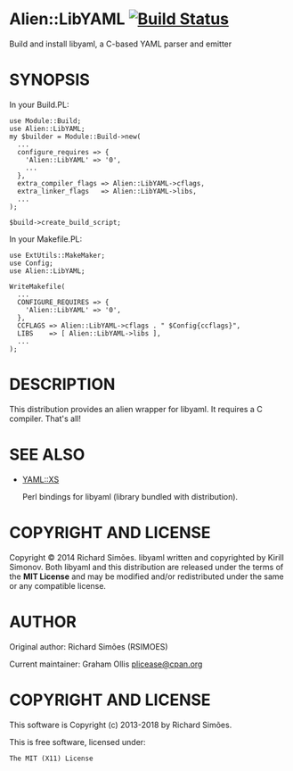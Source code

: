 # Alien::LibYAML [![Build Status](https://secure.travis-ci.org/Perl5-Alien/Alien-LibYAML.png)](http://travis-ci.org/Perl5-Alien/Alien-LibYAML)

Build and install libyaml, a C-based YAML parser and emitter

# SYNOPSIS

In your Build.PL:

    use Module::Build;
    use Alien::LibYAML;
    my $builder = Module::Build->new(
      ...
      configure_requires => {
        'Alien::LibYAML' => '0',
        ...
      },
      extra_compiler_flags => Alien::LibYAML->cflags,
      extra_linker_flags   => Alien::LibYAML->libs,
      ...
    );
    
    $build->create_build_script;

In your Makefile.PL:

    use ExtUtils::MakeMaker;
    use Config;
    use Alien::LibYAML;
    
    WriteMakefile(
      ...
      CONFIGURE_REQUIRES => {
        'Alien::LibYAML' => '0',
      },
      CCFLAGS => Alien::LibYAML->cflags . " $Config{ccflags}",
      LIBS    => [ Alien::LibYAML->libs ],
      ...
    );

# DESCRIPTION

This distribution provides an alien wrapper for libyaml. It requires a C
compiler. That's all!

# SEE ALSO

- [YAML::XS](https://metacpan.org/pod/YAML::XS)

    Perl bindings for libyaml (library bundled with distribution).

# COPYRIGHT AND LICENSE

Copyright © 2014 Richard Simões. libyaml written and copyrighted by Kirill
Simonov. Both libyaml and this distribution are released under the terms of the
**MIT License** and may be modified and/or redistributed under the same or any
compatible license.

# AUTHOR

Original author: Richard Simões (RSIMOES)

Current maintainer: Graham Ollis <plicease@cpan.org>

# COPYRIGHT AND LICENSE

This software is Copyright (c) 2013-2018 by Richard Simões.

This is free software, licensed under:

    The MIT (X11) License
